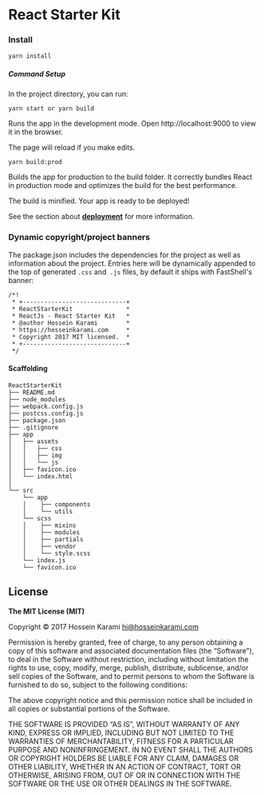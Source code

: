 # React Starter Kit
### Install
```
yarn install
```
##### Command Setup
In the project directory, you can run:
```
yarn start or yarn build
```
Runs the app in the development mode.
Open http://localhost:9000 to view it in the browser.

The page will reload if you make edits.
```
yarn build:prod
```
Builds the app for production to the build folder.
It correctly bundles React in production mode and optimizes the build for the best performance.

The build is minified.
Your app is ready to be deployed!

See the section about [**deployment**](https://github.com/facebookincubator/create-react-app/blob/master/packages/react-scripts/template/README.md#deployment) for more information.
### Dynamic copyright/project banners

The package.json includes the dependencies for the project as well as information about the project. Entries here will be dynamically appended to the top of generated `.css` and` .js` files, by default it ships with FastShell's banner:
```
/*!
 * +-----------------------------+
 * ReactStarterKit               *
 * ReactJs - React Starter Kit   *
 * @author Hossein Karami        *
 * https://hosseinkarami.com     *
 * Copyright 2017 MIT licensed.  *
 * +-----------------------------+
 */
```
#### Scaffolding
```
ReactStarterKit
├── README.md
├── node_modules
├── webpack.config.js
├── postcss.config.js
├── package.json
├── .gitignore
├── app
│   ├── assets
│   │   ├── css
│   │   ├── img
│   │   └── js
│   ├── favicon.ico
│   └── index.html
│   
└── src
    └── app
    │    ├── components
    │    └── utils
    └── scss
    │    ├── mixins
    │    ├── modules
    │    ├── partials
    │    ├── vendor
    │    └── style.scss
    └── index.js
    └── favicon.ico
```
## License
**The MIT License (MIT)**

Copyright © 2017 Hossein Karami <hi@hosseinkarami.com>

Permission is hereby granted, free of charge, to any person obtaining a copy of this software and associated documentation files (the “Software”), to deal in the Software without restriction, including without limitation the rights to use, copy, modify, merge, publish, distribute, sublicense, and/or sell copies of the Software, and to permit persons to whom the Software is furnished to do so, subject to the following conditions:

The above copyright notice and this permission notice shall be included in all copies or substantial portions of the Software.

THE SOFTWARE IS PROVIDED “AS IS”, WITHOUT WARRANTY OF ANY KIND, EXPRESS OR IMPLIED, INCLUDING BUT NOT LIMITED TO THE WARRANTIES OF MERCHANTABILITY, FITNESS FOR A PARTICULAR PURPOSE AND NONINFRINGEMENT. IN NO EVENT SHALL THE AUTHORS OR COPYRIGHT HOLDERS BE LIABLE FOR ANY CLAIM, DAMAGES OR OTHER LIABILITY, WHETHER IN AN ACTION OF CONTRACT, TORT OR OTHERWISE, ARISING FROM, OUT OF OR IN CONNECTION WITH THE SOFTWARE OR THE USE OR OTHER DEALINGS IN THE SOFTWARE.